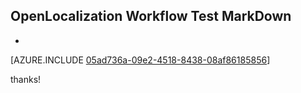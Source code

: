 ## OpenLocalization Workflow Test MarkDown
* 

[AZURE.INCLUDE [05ad736a-09e2-4518-8438-08af86185856](calleeMd1.md)]

 
thanks!